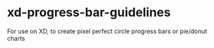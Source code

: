 # xd-progress-bar-guidelines
For use on XD, to create pixel perfect circle progress bars or pie/donut charts
